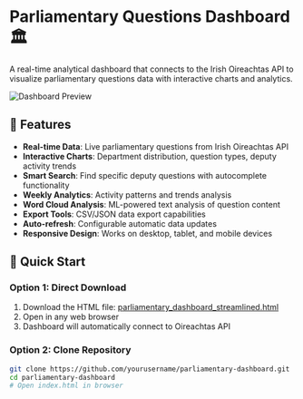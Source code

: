 # Parliamentary Questions Dashboard 🏛️

A real-time analytical dashboard that connects to the Irish Oireachtas API to visualize parliamentary questions data with interactive charts and analytics.

![Dashboard Preview]([https://kdweblzz.gensparkspace.com/](https://oireachtas-ie-dashboard.vercel.app/))

## 🌟 Features

- **Real-time Data**: Live parliamentary questions from Irish Oireachtas API
- **Interactive Charts**: Department distribution, question types, deputy activity trends
- **Smart Search**: Find specific deputy questions with autocomplete functionality
- **Weekly Analytics**: Activity patterns and trends analysis
- **Word Cloud Analysis**: ML-powered text analysis of question content
- **Export Tools**: CSV/JSON data export capabilities
- **Auto-refresh**: Configurable automatic data updates
- **Responsive Design**: Works on desktop, tablet, and mobile devices

## 🚀 Quick Start

### Option 1: Direct Download
1. Download the HTML file: [parliamentary_dashboard_streamlined.html](https://gensparkpublicblob.blob.core.windows.net/user-upload-image/page/toolu_014rR6LZnQDsbY94sruR6sHb/parliamentary_dashboard_streamlined.html)
2. Open in any web browser
3. Dashboard will automatically connect to Oireachtas API

### Option 2: Clone Repository
```bash
git clone https://github.com/yourusername/parliamentary-dashboard.git
cd parliamentary-dashboard
# Open index.html in browser
